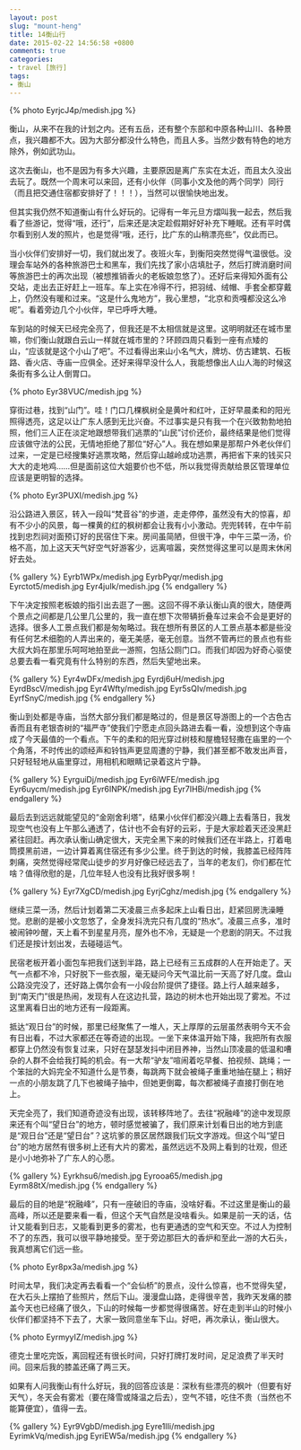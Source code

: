 ```yaml
---
layout: post
slug: "mount-heng"
title: 14衡山行
date: 2015-02-22 14:56:58 +0800
comments: true
categories:
- travel [旅行]
tags:
- 衡山
---
```


{% photo EyrjcJ4p/medish.jpg %}

衡山，从来不在我的计划之内。还有五岳，还有整个东部和中原各种山川、各种景点，我兴趣都不大。因为大部分都没什么特色，而且人多。当然少数有特色的地方除外，例如武功山。

这次去衡山，也不是因为有多大兴趣，主要原因是离广东实在太近，而且太久没出去玩了。既然一个周末可以来回，还有小伙伴（同事小文及他的两个同学）同行（而且把交通住宿都安排好了！！！），当然可以很愉快地出发。

但其实我仍然不知道衡山有什么好玩的。记得有一年元旦方熠叫我一起去，然后我看了些游记，觉得“哦，还行”，后来还是决定趁假期好好补充下睡眠。还有平时偶尔看到别人发的照片，也是觉得“哦，还行，比广东的山稍漂亮些”，仅此而已。

<!-- more -->

当小伙伴们安排好一切，我们就出发了。夜班火车，到衡阳突然觉得气温很低。没理会车站外的各种旅游巴士和黑车，我们先找了家小店填肚子，然后打牌消磨时间等旅游巴士的再次出现（被想推销香火的老板娘忽悠了）。还好后来得知外面有公交站，走出去正好赶上一班车。车上实在冷得不行，把羽绒、绒帽、手套全都穿戴上，仍然没有暖和过来。“这是什么鬼地方”，我心里想，“北京和贡嘎都没这么冷呢”。看着旁边几个小伙伴，早已呼呼大睡。

车到站的时候天已经完全亮了，但我还是不太相信就是这里。这明明就还在城市里嘛，你们衡山就跟白云山一样就在城市里的？环顾四周只看到一座有点矮的山，“应该就是这个小山了吧”。不过看得出来山小名气大，牌坊、仿古建筑、石板路、香火店、寺庙一应俱全。还好来得早没什么人，我能想像出人山人海的时候这条街有多么让人倒胃口。

{% photo Eyr38VUC/medish.jpg %}

穿街过巷，找到“山门”。哇！门口几棵枫树全是黄叶和红叶，正好早晨柔和的阳光照得透亮，这足以让广东人感到无比兴奋。不过事实是只有我一个在兴致勃勃地拍照，他们三人正在淡定地跟想带我们逃票的“山民”讨价还价，最终结果是他们觉得应该做守法的公民，无情地拒绝了那位“好心”人。我在想如果是那帮户外老伙伴们过来，一定是已经搜集好逃票攻略，然后穿山越岭成功逃票，再把省下来的钱买只大大的走地鸡……但是面前这位大姐要价也不低，所以我觉得贡献给景区管理单位应该是更明智的选择。

{% photo Eyr3PUXI/medish.jpg %}

沿公路进入景区，转入一段叫“梵音谷”的步道，走走停停，虽然没有大的惊喜，却有不少小的风景，每一棵黄的红的枫树都会让我有小小激动。兜兜转转，在中午前找到忠烈祠对面预订好的民宿住下来。房间虽简陋，但很干净，中午三菜一汤，价格不高，加上这天天气好空气好游客少，远离喧嚣，突然觉得这里可以是周末休闲好去处。

{% gallery %}
Eyrb1WPx/medish.jpg
EyrbPyqr/medish.jpg
Eyrctot5/medish.jpg
Eyr4juIk/medish.jpg
{% endgallery %}

下午决定按照老板娘的指引出去逛了一圈。这回不得不承认衡山真的很大，随便两个景点之间都是几公里几公里的，我一直在想下次带辆折叠车过来会不会是更好的选择。很多人工景点我们都是匆匆略过。我在想所有景区的人工景点基本都是些没有任何艺术细胞的人弄出来的，毫无美感，毫无创意。当然不管再烂的景点也有些大叔大妈在那里乐呵呵地拍至此一游照，包括公厕门口。而我们却因为好奇心驱使总要去看一看究竟有什么特别的东西，然后失望地出来。

{% gallery %}
Eyr4wDFx/medish.jpg
Eyrdj6uH/medish.jpg
EyrdBscV/medish.jpg
Eyr4Wfty/medish.jpg
Eyr5sQIv/medish.jpg
EyrfSnyC/medish.jpg
{% endgallery %}

衡山到处都是寺庙，当然大部分我们都是略过的，但是景区导游图上的一个古色古香而且有老银杏树的“福严寺”使我们宁愿走点回头路进去看一看，没想到这个寺庙成了今天最值的一个看点。下午的柔和的阳光穿过树枝和屋檐轻轻撒在庙里的一个个角落，不时传出的颂经声和铃铛声更显周遭的宁静，我们甚至都不敢发出声音，只好轻轻地从庙里穿过，用相机和眼睛记录着这片宁静。

{% gallery %}
EyrguiDj/medish.jpg
Eyr6iWFE/medish.jpg
Eyr6uycm/medish.jpg
Eyr6INPK/medish.jpg
Eyr7IHBi/medish.jpg
{% endgallery %}

最后去到远远就能望见的“金刚舍利塔”，结果小伙伴们都没兴趣上去看落日，我发现空气也没有上午那么通透了，估计也不会有好的云彩，于是大家趁着天还没黑赶紧往回赶。再次承认衡山确定很大，天完全黑下来的时候我们还在半路上，打着电筒摸黑前进，一边计算着离住宿还有多少公里。终于到达的时候，我膝盖已经阵阵刺痛，突然觉得经常爬山徒步的岁月好像已经远去了，当年的老友们，你们都在忙啥？值得欣慰的是，几位年轻人也没有比我好很多啊！

{% gallery %}
Eyr7XgCD/medish.jpg
EyrjCghz/medish.jpg
{% endgallery %}

继续三菜一汤，然后计划着第二天凌晨三点多起床上山看日出，赶紧回房洗澡睡觉。悲剧的是被小文忽悠了，全身发抖洗完只有几度的“热水”。凌晨三点多，准时被闹钟吵醒，天上看不到星星月亮，屋外也不冷，无疑是一个悲剧的阴天。不过我们还是按计划出发，去碰碰运气。

民宿老板开着小面包车把我们送到半路，路上已经有三五成群的人在开始走了。天气一点都不冷，只好脱下一些衣服，毫无疑问今天气温比前一天高了好几度。盘山公路没完没了，还好路上偶尔会有一小段台阶提供了捷径。路上行人越来越多，到“南天门”很是热闹，发现有人在这边扎营，路边的树木也开始出现了雾凇。不过这里离看日出的地方还有一段距离。

抵达“观日台”的时候，那里已经聚焦了一堆人，天上厚厚的云层虽然表明今天不会有日出看，不过大家都还在等奇迹的出现。一坐下来体温开始下降，我把所有衣服都穿上仍然没有恢复过来，只好在瑟瑟发抖中闭目养神，当然山顶凌晨的低温和嘈杂的人群不会给我打盹的机会。有一大帮“驴友”喧闹着吃早餐、拍视频、跳绳；一个笨拙的大妈完全不知道什么是节奏，每跳两下就会被绳子重重地抽在腿上；稍好一点的小朋友跳了几下也被绳子抽中，但她更倒霉，每次都被绳子直接打倒在地上。

天完全亮了，我们知道奇迹没有出现，该转移阵地了。去往“祝融峰”的途中发现原来还有个叫“望日台”的地方，顿时感觉被骗了，我们原来计划看日出的地方到底是“观日台”还是“望日台”？这坑爹的景区居然跟我们玩文字游戏。但这个叫“望日台”的地方居然有很多树上还有大片的雾凇，虽然远远不及网上看到的壮观，但还是小小地弥补了广东人的心愿。

{% gallery %}
Eyrkhsu6/medish.jpg
Eyrooa65/medish.jpg
Eyrm88tX/medish.jpg
{% endgallery %}

最后的目的地是“祝融峰”，只有一座破旧的寺庙，没啥好看。不过这里是衡山的最高峰，所以还是要来看一看，但这个天气自然是没啥看头。如果是前一天的话，估计又能看到日志，又能看到更多的雾凇，也有更通透的空气和天空。不过人为控制不了的东西，我可以很平静地接受。至于旁边那巨大的香炉和至此一游的大石头，我真想离它们远一些。

{% photo Eyr8px3a/medish.jpg %}

时间太早，我们决定再去看看一个“会仙桥”的景点，没什么惊喜，也不觉得失望，在大石头上摆拍了些照片，然后下山。漫漫盘山路，走得很辛苦，我昨天发痛的膝盖今天也已经痛了很久，下山的时候每一步都觉得很痛苦。好在走到半山的时候小伙伴们都坚持不下去了，大家一致同意坐车下山。好吧，再次承认，衡山很大。

{% photo EyrmyyIZ/medish.jpg %}

德克士里吃完饭，离回程还有很长时间，只好打牌打发时间，足足浪费了半天时间。回来后我的膝盖还痛了两三天。

如果有人问我衡山有什么好玩，我的回答应该是：深秋有些漂亮的枫叶（但要有好天气），冬天会有雾凇（要在降雪或降温之后去），空气不错，吃住不贵（当然也不能算便宜），值得一去。

{% gallery %}
Eyr9VgbD/medish.jpg
Eyre1IIi/medish.jpg
EyrimkVq/medish.jpg
EyriEW5a/medish.jpg
{% endgallery %}
